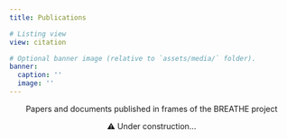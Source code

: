 ```yaml
---
title: Publications

# Listing view
view: citation

# Optional banner image (relative to `assets/media/` folder).
banner:
  caption: ''
  image: ''
---
```


<div style="text-align: center">
Papers and documents published in frames of the BREATHE project

⚠️ Under construction...
</div>
<br>

<!--{{% callout note %}}
Quickly discover [journal information.](../paperinfo/)
{{% /callout %}}-->